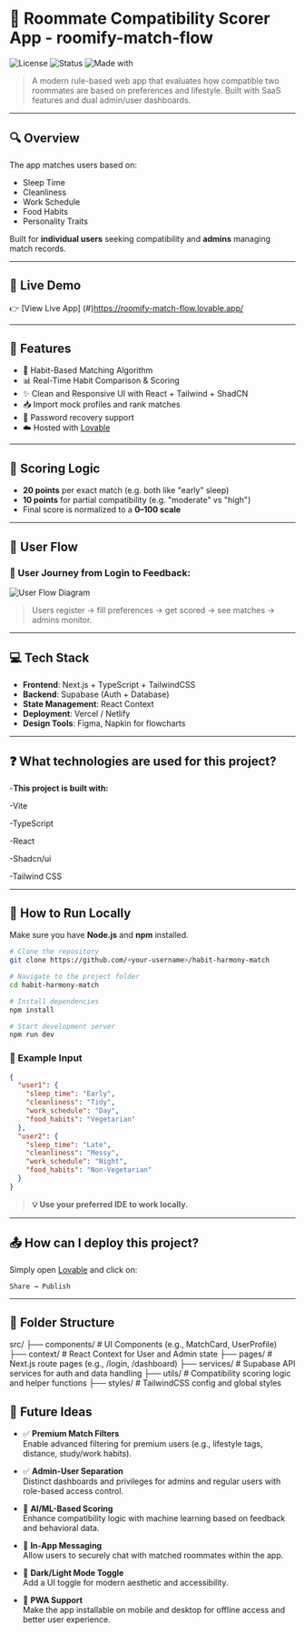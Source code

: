# 🏡 Roommate Compatibility Scorer App - roomify-match-flow

![License](https://img.shields.io/badge/license-MIT-blue.svg)
![Status](https://img.shields.io/badge/status-completed-green)
![Made with](https://img.shields.io/badge/built_with-Next.js,_Supabase,_TypeScript,-informational)

> A modern rule-based web app that evaluates how compatible two roommates are based on preferences and lifestyle. Built with SaaS features and dual admin/user dashboards.

---

## 🔍 Overview

The app matches users based on:

- Sleep Time  
- Cleanliness  
- Work Schedule  
- Food Habits  
- Personality Traits  

Built for **individual users** seeking compatibility and **admins** managing match records.

---
## 🔗 Live Demo

👉 [View Live App] (#)https://roomify-match-flow.lovable.app/

---


## 🚀 Features

- 🔄 Habit-Based Matching Algorithm  
- 📊 Real-Time Habit Comparison & Scoring  
- ✨ Clean and Responsive UI with React + Tailwind + ShadCN  
- 📥 Import mock profiles and rank matches  
- 🔐 Password recovery support  
- ☁️ Hosted with [Lovable](https://lovable.app)

---

## 🧠 Scoring Logic

- **20 points** per exact match (e.g. both like "early" sleep)
- **10 points** for partial compatibility (e.g. "moderate" vs "high")
- Final score is normalized to a **0–100 scale**

---

## 🧭 User Flow

### 📌 User Journey from Login to Feedback:

![User Flow Diagram](./public/User-Flow-diagram.png)

> Users register → fill preferences → get scored → see matches → admins monitor.

---

## 💻 Tech Stack

- **Frontend**: Next.js + TypeScript + TailwindCSS
- **Backend**: Supabase (Auth + Database)
- **State Management**: React Context
- **Deployment**: Vercel / Netlify
- **Design Tools**: Figma, Napkin for flowcharts

---
## ❓ What technologies are used for this project?
-**This project is built with:**

-Vite

-TypeScript

-React

-Shadcn/ui

-Tailwind CSS

---
## 📂 How to Run Locally

Make sure you have **Node.js** and **npm** installed.

```bash
# Clone the repository
git clone https://github.com/<your-username>/habit-harmony-match

# Navigate to the project folder
cd habit-harmony-match

# Install dependencies
npm install

# Start development server
npm run dev
```

### 🧪 Example Input

```json
{
  "user1": {
    "sleep_time": "Early",
    "cleanliness": "Tidy",
    "work_schedule": "Day",
    "food_habits": "Vegetarian"
  },
  "user2": {
    "sleep_time": "Late",
    "cleanliness": "Messy",
    "work_schedule": "Night",
    "food_habits": "Non-Vegetarian"
  }
}
```

> **💡 Use your preferred IDE to work locally.**

---

## 📤 How can I deploy this project?

Simply open [Lovable](https://lovable.app) and click on:

```
Share → Publish
```

---



## 📁 Folder Structure
src/ ├── components/ # UI Components (e.g., MatchCard, UserProfile) ├── context/ # React Context for User and Admin state ├── pages/ # Next.js route pages (e.g., /login, /dashboard) ├── services/ # Supabase API services for auth and data handling ├── utils/ # Compatibility scoring logic and helper functions ├── styles/ # TailwindCSS config and global styles

## 🧩 Future Ideas

- ✅ **Premium Match Filters**  
  Enable advanced filtering for premium users (e.g., lifestyle tags, distance, study/work habits).

- ✅ **Admin-User Separation**  
  Distinct dashboards and privileges for admins and regular users with role-based access control.

- 🔄 **AI/ML-Based Scoring**  
  Enhance compatibility logic with machine learning based on feedback and behavioral data.

- 📨 **In-App Messaging**  
  Allow users to securely chat with matched roommates within the app.

- 🎨 **Dark/Light Mode Toggle**  
  Add a UI toggle for modern aesthetic and accessibility.

- 📱 **PWA Support**  
  Make the app installable on mobile and desktop for offline access and better user experience.
